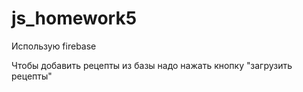 # js_homework5

Использую firebase

Чтобы добавить рецепты из базы надо нажать кнопку "загрузить рецепты"
